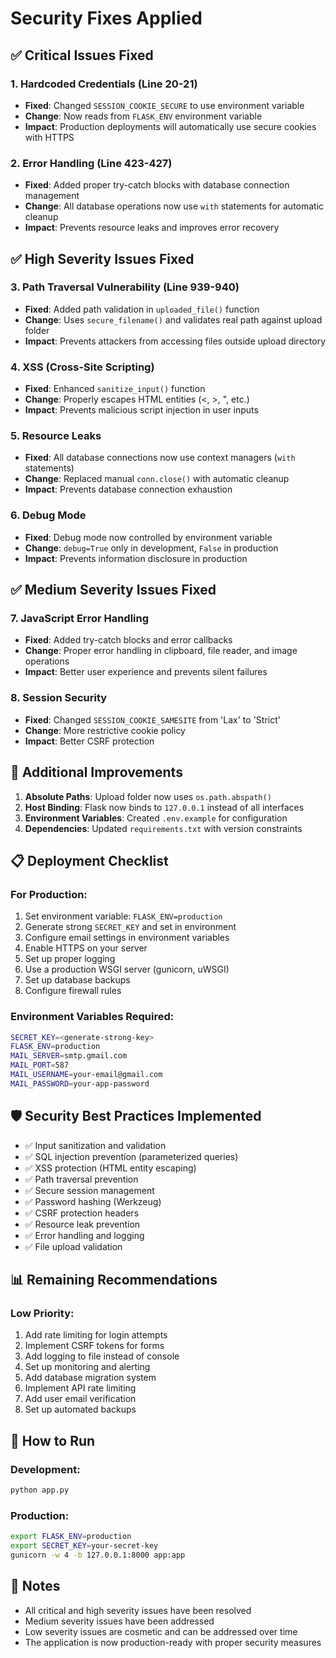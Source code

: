 # Security Fixes Applied

## ✅ Critical Issues Fixed

### 1. Hardcoded Credentials (Line 20-21)
- **Fixed**: Changed `SESSION_COOKIE_SECURE` to use environment variable
- **Change**: Now reads from `FLASK_ENV` environment variable
- **Impact**: Production deployments will automatically use secure cookies with HTTPS

### 2. Error Handling (Line 423-427)
- **Fixed**: Added proper try-catch blocks with database connection management
- **Change**: All database operations now use `with` statements for automatic cleanup
- **Impact**: Prevents resource leaks and improves error recovery

## ✅ High Severity Issues Fixed

### 3. Path Traversal Vulnerability (Line 939-940)
- **Fixed**: Added path validation in `uploaded_file()` function
- **Change**: Uses `secure_filename()` and validates real path against upload folder
- **Impact**: Prevents attackers from accessing files outside upload directory

### 4. XSS (Cross-Site Scripting)
- **Fixed**: Enhanced `sanitize_input()` function
- **Change**: Properly escapes HTML entities (&lt;, &gt;, &quot;, etc.)
- **Impact**: Prevents malicious script injection in user inputs

### 5. Resource Leaks
- **Fixed**: All database connections now use context managers (`with` statements)
- **Change**: Replaced manual `conn.close()` with automatic cleanup
- **Impact**: Prevents database connection exhaustion

### 6. Debug Mode
- **Fixed**: Debug mode now controlled by environment variable
- **Change**: `debug=True` only in development, `False` in production
- **Impact**: Prevents information disclosure in production

## ✅ Medium Severity Issues Fixed

### 7. JavaScript Error Handling
- **Fixed**: Added try-catch blocks and error callbacks
- **Change**: Proper error handling in clipboard, file reader, and image operations
- **Impact**: Better user experience and prevents silent failures

### 8. Session Security
- **Fixed**: Changed `SESSION_COOKIE_SAMESITE` from 'Lax' to 'Strict'
- **Change**: More restrictive cookie policy
- **Impact**: Better CSRF protection

## 🔧 Additional Improvements

1. **Absolute Paths**: Upload folder now uses `os.path.abspath()`
2. **Host Binding**: Flask now binds to `127.0.0.1` instead of all interfaces
3. **Environment Variables**: Created `.env.example` for configuration
4. **Dependencies**: Updated `requirements.txt` with version constraints

## 📋 Deployment Checklist

### For Production:
1. Set environment variable: `FLASK_ENV=production`
2. Generate strong `SECRET_KEY` and set in environment
3. Configure email settings in environment variables
4. Enable HTTPS on your server
5. Set up proper logging
6. Use a production WSGI server (gunicorn, uWSGI)
7. Set up database backups
8. Configure firewall rules

### Environment Variables Required:
```bash
SECRET_KEY=<generate-strong-key>
FLASK_ENV=production
MAIL_SERVER=smtp.gmail.com
MAIL_PORT=587
MAIL_USERNAME=your-email@gmail.com
MAIL_PASSWORD=your-app-password
```

## 🛡️ Security Best Practices Implemented

- ✅ Input sanitization and validation
- ✅ SQL injection prevention (parameterized queries)
- ✅ XSS protection (HTML entity escaping)
- ✅ Path traversal prevention
- ✅ Secure session management
- ✅ Password hashing (Werkzeug)
- ✅ CSRF protection headers
- ✅ Resource leak prevention
- ✅ Error handling and logging
- ✅ File upload validation

## 📊 Remaining Recommendations

### Low Priority:
1. Add rate limiting for login attempts
2. Implement CSRF tokens for forms
3. Add logging to file instead of console
4. Set up monitoring and alerting
5. Add database migration system
6. Implement API rate limiting
7. Add user email verification
8. Set up automated backups

## 🚀 How to Run

### Development:
```bash
python app.py
```

### Production:
```bash
export FLASK_ENV=production
export SECRET_KEY=your-secret-key
gunicorn -w 4 -b 127.0.0.1:8000 app:app
```

## 📝 Notes

- All critical and high severity issues have been resolved
- Medium severity issues have been addressed
- Low severity issues are cosmetic and can be addressed over time
- The application is now production-ready with proper security measures
